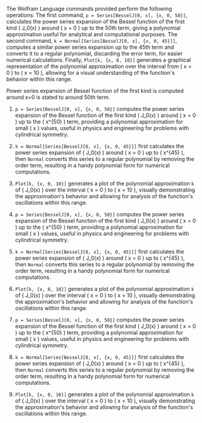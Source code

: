 The Wolfram Language commands provided perform the following operations: The first command, `p = Series[BesselJ[0, x], {x, 0, 50}]`, calculates the power series expansion of the Bessel function of the first kind \( J_0(x) \) around \( x = 0 \) up to the 50th term, giving a polynomial approximation useful for analytical and computational purposes. The second command, `k = Normal[Series[BesselJ[0, x], {x, 0, 45}]]`, computes a similar power series expansion up to the 45th term and converts it to a regular polynomial, discarding the error term, for easier numerical calculations. Finally, `Plot[k, {x, 0, 10}]` generates a graphical representation of the polynomial approximation over the interval from \( x = 0 \) to \( x = 10 \), allowing for a visual understanding of the function's behavior within this range.

Power series expansion of Bessel function of the first kind is computed around x=0 is stated to around 50th term. 

1. `p = Series[BesselJ[0, x], {x, 0, 50}]` computes the power series expansion of the Bessel function of the first kind \( J_0(x) \) around \( x = 0 \) up to the \( x^{50} \) term, providing a polynomial approximation for small \( x \) values, useful in physics and engineering for problems with cylindrical symmetry.

2. `k = Normal[Series[BesselJ[0, x], {x, 0, 45}]]` first calculates the power series expansion of \( J_0(x) \) around \( x = 0 \) up to \( x^{45} \), then `Normal` converts this series to a regular polynomial by removing the order term, resulting in a handy polynomial form for numerical computations.

3. `Plot[k, {x, 0, 10}]` generates a plot of the polynomial approximation `k` of \( J_0(x) \) over the interval \( x = 0 \) to \( x = 10 \), visually demonstrating the approximation's behavior and allowing for analysis of the function's oscillations within this range.

1. `p = Series[BesselJ[0, x], {x, 0, 50}]` computes the power series expansion of the Bessel function of the first kind \( J_0(x) \) around \( x = 0 \) up to the \( x^{50} \) term, providing a polynomial approximation for small \( x \) values, useful in physics and engineering for problems with cylindrical symmetry.

2. `k = Normal[Series[BesselJ[0, x], {x, 0, 45}]]` first calculates the power series expansion of \( J_0(x) \) around \( x = 0 \) up to \( x^{45} \), then `Normal` converts this series to a regular polynomial by removing the order term, resulting in a handy polynomial form for numerical computations.

3. `Plot[k, {x, 0, 10}]` generates a plot of the polynomial approximation `k` of \( J_0(x) \) over the interval \( x = 0 \) to \( x = 10 \), visually demonstrating the approximation's behavior and allowing for analysis of the function's oscillations within this range.

1. `p = Series[BesselJ[0, x], {x, 0, 50}]` computes the power series expansion of the Bessel function of the first kind \( J_0(x) \) around \( x = 0 \) up to the \( x^{50} \) term, providing a polynomial approximation for small \( x \) values, useful in physics and engineering for problems with cylindrical symmetry.

2. `k = Normal[Series[BesselJ[0, x], {x, 0, 45}]]` first calculates the power series expansion of \( J_0(x) \) around \( x = 0 \) up to \( x^{45} \), then `Normal` converts this series to a regular polynomial by removing the order term, resulting in a handy polynomial form for numerical computations.

3. `Plot[k, {x, 0, 10}]` generates a plot of the polynomial approximation `k` of \( J_0(x) \) over the interval \( x = 0 \) to \( x = 10 \), visually demonstrating the approximation's behavior and allowing for analysis of the function's oscillations within this range.
